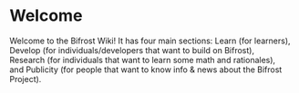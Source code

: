 # Welcome

Welcome to the Bifrost Wiki! It has four main sections: Learn \(for learners\),  
Develop \(for individuals/developers that want to build on Bifrost\),  
Research \(for individuals that want to learn some math and rationales\),  
and Publicity \(for people that want to know info & news about the Bifrost Project\).

## 

